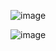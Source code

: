 ![image](https://github.com/user-attachments/assets/8ae8101d-9f54-4291-a219-e0082a2c97ed)

![image](https://github.com/user-attachments/assets/f921d204-f5f8-42e2-ac95-77b89be0d12e)
